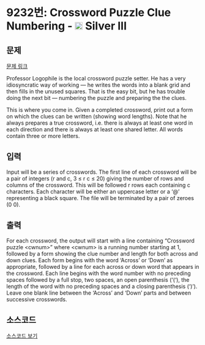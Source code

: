 # 9232번: Crossword Puzzle Clue Numbering - <img src="https://static.solved.ac/tier_small/8.svg" style="height:20px" /> Silver III

<!-- performance -->

<!-- 문제 제출 후 깃허브에 푸시를 했을 때 제출한 코드의 성능이 입력될 공간입니다.-->

<!-- end -->

## 문제

[문제 링크](https://boj.kr/9232)


<p>Professor Logophile is the local crossword puzzle setter. He has a very idiosyncratic way of working — he writes the words into a blank grid and then fills in the unused squares. That is the easy bit, but he has trouble doing the next bit — numbering the puzzle and preparing the the clues.&nbsp;</p>

<p>This is where you come in. Given a completed crossword, print out a form on which the clues can be written (showing word lengths). Note that he always prepares a true crossword, i.e. there is always at least one word in each direction and there is always at least one shared letter. All words contain three or more letters.</p>



## 입력


<p>Input will be a series of crosswords. The first line of each crossword will be a pair of integers (r and c, 3 ≤ r c ≤ 20) giving the number of rows and columns of the crossword. This will be followed r rows each containing c characters. Each character will be either an uppercase letter or a ‘@’ representing a black square. The file will be terminated by a pair of zeroes (0 0).</p>



## 출력


<p>For each crossword, the output will start with a line containing “Crossword puzzle &lt;cwnum&gt;” where &lt;cwnum&gt; is a running number starting at 1, followed by a form showing the clue number and length for both across and down clues. Each form begins with the word ‘Across’ or ‘Down’ as appropriate, followed by a line for each across or down word that appears in the crossword. Each line begins with the word number with no preceding spaces followed by a full stop, two spaces, an open parenthesis (‘(‘), the length of the word with no preceding spaces and a closing parenthesis (‘)’). Leave one blank line between the ‘Across’ and ‘Down’ parts and between successive crosswords.</p>



## 소스코드

[소스코드 보기](Crossword%20Puzzle%20Clue%20Numbering.cpp)